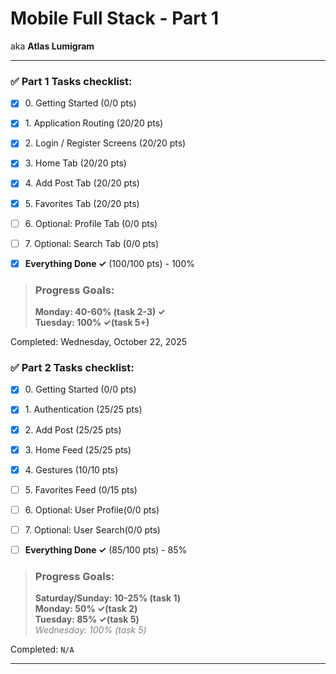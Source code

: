 # Mobile Full Stack - Part 1
aka **Atlas Lumigram**

----

### ✅ Part 1 Tasks checklist:
- [X] ​0. Getting Started (0/0 pts)
- [X] ​1. Application Routing (20/20 pts)
- [X] ​2. Login / Register Screens (20/20 pts)
- [X] ​3. Home Tab (20/20 pts)
- [X] ​4. Add Post Tab (20/20 pts)
- [X] ​5. Favorites Tab (20/20 pts)


- [ ] ​6. Optional: Profile Tab (0/0 pts)
- [ ] ​7. Optional: Search Tab (0/0 pts)


- [X] **Everything Done ✓** (100/100 pts) - 100%

>### Progress Goals:
><strong>Monday: 40-60% (task 2-3) ✓</strong>  
<strong>Tuesday: 100% ✓(task 5+)</strong> 

Completed: Wednesday, October 22, 2025


### ✅ Part 2 Tasks checklist:
- [X] ​0. Getting Started (0/0 pts)
- [X] ​1. Authentication (25/25 pts)
- [X] ​2. Add Post (25/25 pts)
- [X] ​3. Home Feed (25/25 pts)
- [X] ​4. Gestures (10/10 pts)
- [ ] ​5. Favorites Feed (0/15 pts)


- [ ] ​6. Optional: User Profile(0/0 pts)
- [ ] ​7. Optional: User Search(0/0 pts)


- [ ] **Everything Done ✓** (85/100 pts) - 85%

>### Progress Goals:
><strong>Saturday/Sunday: 10-25% (task 1)</strong>  
<strong>Monday: 50% ✓(task 2)</strong>  
<strong>Tuesday: 85% ✓(task 5)</strong>  
<em style="color: gray">Wednesday: 100% (task 5)</em>

Completed: `N/A`

---
